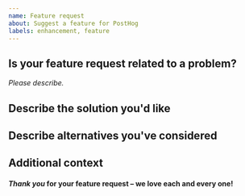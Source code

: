 ```yaml
---
name: Feature request
about: Suggest a feature for PostHog
labels: enhancement, feature
---
```


## Is your feature request related to a problem?

_Please describe._

## Describe the solution you'd like

## Describe alternatives you've considered

## Additional context

#### _Thank you_ for your feature request – we love each and every one!
